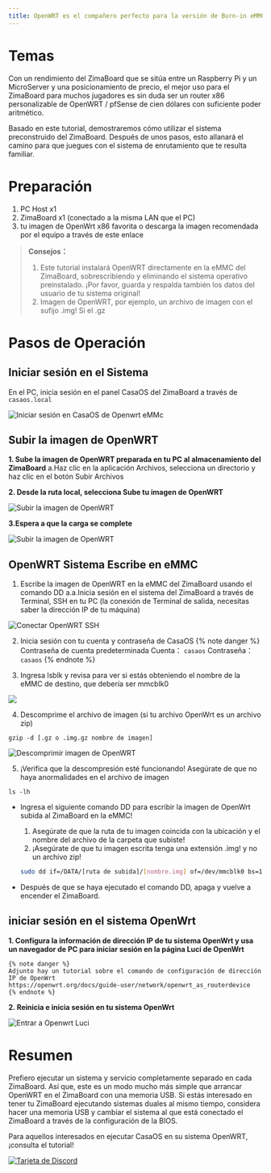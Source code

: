 ```yaml
---
title: OpenWRT es el compañero perfecto para la versión de Burn-in eMMC de ZimaBoard
---
```


# Temas

Con un rendimiento del ZimaBoard que se sitúa entre un Raspberry Pi y un MicroServer y una posicionamiento de precio, el mejor uso para el ZimaBoard para muchos jugadores es sin duda ser un router x86 personalizable de OpenWRT / pfSense de cien dólares con suficiente poder aritmético.

Basado en este tutorial, demostraremos cómo utilizar el sistema preconstruido del ZimaBoard. Después de unos pasos, esto allanará el camino para que juegues con el sistema de enrutamiento que te resulta familiar.

# Preparación

1. PC Host x1
2. ZimaBoard x1 (conectado a la misma LAN que el PC)
3. tu imagen de OpenWrt x86 favorita o descarga la imagen recomendada por el equipo a través de este enlace


> **Consejos：**
>1. Este tutorial instalará OpenWRT directamente en la eMMC del ZimaBoard, sobrescribiendo y eliminando el sistema operativo preinstalado. ¡Por favor, guarda y respalda también los datos del usuario de tu sistema original!
>2. Imagen de OpenWRT, por ejemplo, un archivo de imagen con el sufijo .img! Si el .gz


# Pasos de Operación

## Iniciar sesión en el Sistema

En el PC, inicia sesión en el panel CasaOS del ZimaBoard a través de ```casaos.local```

![Iniciar sesión en CasaOS de Openwrt eMMc](/images/Openwrt-emmc-boot/openwrt-emmc-boot-log-in-casaos.png)


## Subir la imagen de OpenWRT
**1. Sube la imagen de OpenWRT preparada en tu PC al almacenamiento del ZimaBoard**
  a.Haz clic en la aplicación Archivos, selecciona un directorio y haz clic en el botón Subir Archivos

**2. Desde la ruta local, selecciona Sube tu imagen de OpenWRT**

![Subir la imagen de OpenWRT](/images/Openwrt-emmc-boot/openwrt-emmc-boot-upload-the-openwrt-image.png)

**3.Espera a que la carga se complete**

![Subir la imagen de OpenWRT](/images/Openwrt-emmc-boot/openwrt-emmc-boot-upload-the-openwrt-image2.png)

## OpenWRT Sistema Escribe en eMMC
1. Escribe la imagen de OpenWRT en la eMMC del ZimaBoard usando el comando DD
    a.a.Inicia sesión en el sistema del ZimaBoard a través de Terminal, SSH en tu PC (la conexión de Terminal de salida, necesitas saber la dirección IP de tu máquina)

![Conectar OpenWRT SSH](/images/Openwrt-emmc-boot/openwrt-emmc-boot-connect-ssh.png)

2. Inicia sesión con tu cuenta y contraseña de CasaOS
{% note danger %}
Contraseña de cuenta predeterminada
   Cuenta： `casaos`
   Contraseña：`casaos`
{% endnote %}

3. Ingresa lsblk y revisa para ver si estás obteniendo el nombre de la eMMC de destino, que debería ser mmcblk0

![](/images/Openwrt-emmc-boot/openwrt-emmc-boot-find-emmc-name.png)

4. Descomprime el archivo de imagen (si tu archivo OpenWrt es un archivo zip)
```
gzip -d [.gz o .img.gz nombre de imagen]
```
![Descomprimir imagen de OpenWRT](/images/Openwrt-emmc-boot/openwrt-emmc-boot-unzip-image-file.png)

5. ¡Verifica que la descompresión esté funcionando! Asegúrate de que no haya anormalidades en el archivo de imagen

  ```
  ls -lh
  ```
- Ingresa el siguiente comando DD para escribir la imagen de OpenWrt subida al ZimaBoard en la eMMC!

  1. Asegúrate de que la ruta de tu imagen coincida con la ubicación y el nombre del archivo de la carpeta que subiste!
  2. ¡Asegúrate de que tu imagen escrita tenga una extensión .img! y no un archivo zip!

    ```bash
    sudo dd if=/DATA/[ruta de subida]/[nombre.img] of=/dev/mmcblk0 bs=1024k status=progress
    ```
- Después de que se haya ejecutado el comando DD, apaga y vuelve a encender el ZimaBoard.

## iniciar sesión en el sistema OpenWrt
**1. Configura la información de dirección IP de tu sistema OpenWrt y usa un navegador de PC para iniciar sesión en la página Luci de OpenWrt**

    {% note danger %}
    Adjunto hay un tutorial sobre el comando de configuración de dirección IP de OpenWrt
    https://openwrt.org/docs/guide-user/network/openwrt_as_routerdevice
    {% endnote %}

**2. Reinicia e inicia sesión en tu sistema OpenWrt**
   
![Entrar a Openwrt Luci](/images/Openwrt-emmc-boot/openwrt-emmc-boot-enter-to-openwrt-luci.png)

# Resumen
Prefiero ejecutar un sistema y servicio completamente separado en cada ZimaBoard. Así que, este es un modo mucho más simple que arrancar OpenWRT en el ZimaBoard con una memoria USB. Si estás interesado en tener tu ZimaBoard ejecutando sistemas duales al mismo tiempo, considera hacer una memoria USB y cambiar el sistema al que está conectado el ZimaBoard a través de la configuración de la BIOS.

Para aquellos interesados en ejecutar CasaOS en su sistema OpenWRT, ¡consulta el tutorial!

[![Tarjeta de Discord](https://discordapp.com/api/guilds/884667213326463016/widget.png?style=banner2)](https://discord.gg/knqAbbBbeX)